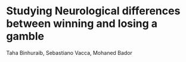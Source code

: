 # Studying Neurological differences between winning and losing a gamble
Taha Binhuraib, Sebastiano Vacca, Mohaned Bador

